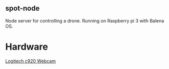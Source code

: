 ## spot-node

Node server for controlling a drone. Running on Raspberry pi 3 with Balena OS.

# Hardware

[Logitech c920 Webcam](https://www.amazon.com/Logitech-Widescreen-Calling-Recording-Desktop/dp/B006JH8T3S/ref=sr_1_2?ie=UTF8&qid=1546824828&sr=8-2&keywords=logitech+c920)
